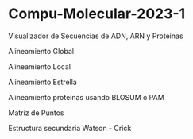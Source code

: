 # Compu-Molecular-2023-1


Visualizador de Secuencias de ADN, ARN y Proteinas


Alineamiento Global 


Alineamiento Local 


Alineamiento Estrella 


Alineamiento proteinas usando BLOSUM o PAM 


Matriz de Puntos 


Estructura secundaria Watson - Crick 
